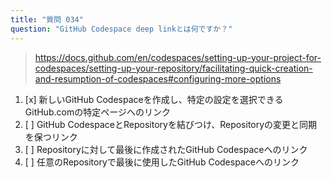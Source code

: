 ```yaml
---
title: "質問 034"
question: "GitHub Codespace deep linkとは何ですか？"
---
```



> https://docs.github.com/en/codespaces/setting-up-your-project-for-codespaces/setting-up-your-repository/facilitating-quick-creation-and-resumption-of-codespaces#configuring-more-options
1. [x] 新しいGitHub Codespaceを作成し、特定の設定を選択できるGitHub.comの特定ページへのリンク
1. [ ] GitHub CodespaceとRepositoryを結びつけ、Repositoryの変更と同期を保つリンク
1. [ ] Repositoryに対して最後に作成されたGitHub Codespaceへのリンク
1. [ ] 任意のRepositoryで最後に使用したGitHub Codespaceへのリンク